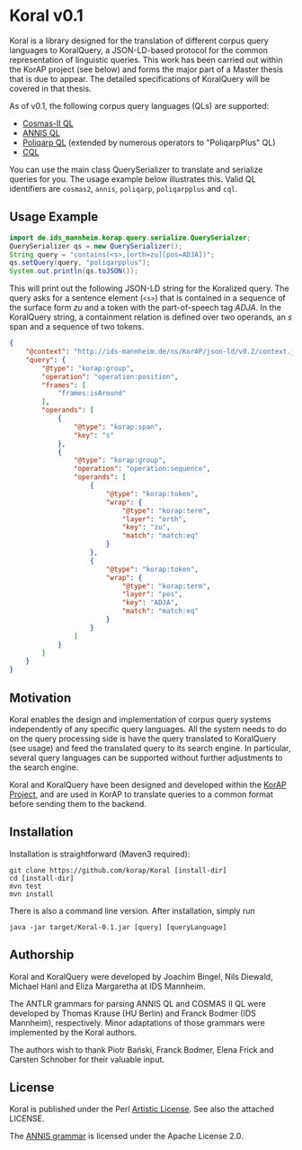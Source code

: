 # Koral v0.1

Koral is a library designed for the translation of different corpus query 
languages to KoralQuery, a JSON-LD-based protocol for the common representation
of linguistic queries. This work has been carried out within the KorAP
project (see below) and forms the major part of a Master thesis that is
due to appear. The detailed specifications of KoralQuery will be covered
in that thesis.

As of v0.1, the following corpus query languages (QLs) are supported:
* [Cosmas-II QL](http://www.ids-mannheim.de/cosmas2/web-app/hilfe/suchanfrage/) 
* [ANNIS QL](http://annis-tools.org/aql.html)
* [Poliqarp QL](http://korpus.pl/en/cheatsheet/node3.html) (extended by numerous operators to "PoliqarpPlus" QL)
* [CQL](http://www.loc.gov/standards/sru/cql/spec.html)

You can use the main class QuerySerializer to translate and serialize queries
for you. The usage example below illustrates this. Valid QL identifiers
are `cosmas2`, `annis`, `poliqarp`, `poliqarpplus` and `cql`.


## Usage Example


```java
import de.ids_mannheim.korap.query.serialize.QuerySerialzer;
QuerySerializer qs = new QuerySerializer();
String query = "contains(<s>,[orth=zu][pos=ADJA])";
qs.setQuery(query, "poliqarpplus");
System.out.println(qs.toJSON());
```

This will print out the following JSON-LD string for the Koralized query.
The query asks for a sentence element (`<s>`) that is contained in a
sequence of the surface form *zu* and a token with the part-of-speech tag *ADJA*.
In the KoralQuery string, a containment relation is defined over two
operands, an *s* span and a sequence of two tokens.

```json
{
    "@context": "http://ids-mannheim.de/ns/KorAP/json-ld/v0.2/context.jsonld",
    "query": {
        "@type": "korap:group",
        "operation": "operation:position",
        "frames": [
            "frames:isAround"
        ],
        "operands": [
            {
                "@type": "korap:span",
                "key": "s"
            },
            {
                "@type": "korap:group",
                "operation": "operation:sequence",
                "operands": [
                    {
                        "@type": "korap:token",
                        "wrap": {
                            "@type": "korap:term",
                            "layer": "orth",
                            "key": "zu",
                            "match": "match:eq"
                        }
                    },
                    {
                        "@type": "korap:token",
                        "wrap": {
                            "@type": "korap:term",
                            "layer": "pos",
                            "key": "ADJA",
                            "match": "match:eq"
                        }
                    }
                ]
            }
        ]
    }
}
```


## Motivation

Koral enables the design and implementation of corpus query systems 
independently of any specific query languages. All the system needs to do on
the query processing side is have the query translated to KoralQuery (see usage)
and feed the translated query to its search engine. In particular, several query
 languages can be supported without further adjustments to the search engine.

Koral and KoralQuery have been designed and developed within the 
[KorAP Project](http://korap.ids-mannheim.de/), and are used in KorAP to 
translate queries to a common format before sending them to the backend.

## Installation

Installation is straightforward (Maven3 required):

    git clone https://github.com/korap/Koral [install-dir]
    cd [install-dir]
    mvn test
    mvn install

There is also a command line version. After installation, simply run

    java -jar target/Koral-0.1.jar [query] [queryLanguage]
    
## Authorship

Koral and KoralQuery were developed by Joachim Bingel,
Nils Diewald, Michael Hanl and Eliza Margaretha at IDS Mannheim.

The ANTLR grammars for parsing ANNIS QL and COSMAS II QL were developed by 
Thomas Krause (HU Berlin) and Franck Bodmer (IDS Mannheim), respectively.
Minor adaptations of those grammars were implemented by the Koral authors.

The authors wish to thank Piotr Bański, Franck Bodmer, Elena Frick and 
Carsten Schnober for their valuable input.

## License

Koral is published under the Perl [Artistic License](http://opensource.org/licenses/artistic-license-2.0).
See also the attached LICENSE.

The [ANNIS grammar](https://github.com/korpling/ANNIS/tree/develop/annis-service/src/main/antlr4/annis/ql) is licensed under the Apache License 2.0.